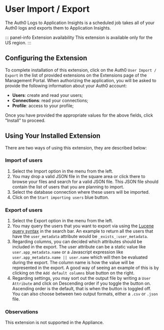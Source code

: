 # User Import / Export 

The Auth0 Logs to Application Insights is a scheduled job takes all of your Auth0 logs and exports them to Application Insights.

::: panel-info Extension availability
This extension is available only for the US region.
:::

## Configuring the Extension

To complete installation of this extension, click on the Auth0 `User Import / Export` in the list of provided extensions on the Extensions page of the Management Portal. When authorizing the application, you will be asked to provide the following information about your Auth0 account:

 - __Users__: create and read your users;
 - __Connections__: read your connections;
 - __Profile__: access to your profile;

Once you have provided the appropriate values for the above fields, click "Install" to proceed.

## Using Your Installed Extension

There are two ways of using this extension, they are described below:

### Import of users

1. Select the Import option in the menu from the left.
2. You may drop a valid JSON file in the square area or click there to browse your files and search for a valid JSON file. This JSON file should contain the list of users that you are planning to import.
3. Select the database connection where these users will be imported.
4. Click on the `Start importing users` blue button.

### Export of users

1. Select the Export option in the menu from the left.
2. You may query the users that you want to export via using the [Lucene query syntax](http://www.lucenetutorial.com/lucene-query-syntax.html) in the search bar. An example to return all the users that have the `user_metadata` attribute would be `_exists_:user_metadata`.
3. Regarding columns, you can decided which attributes should be included in the export. The user attribute can be a static value like `user.app_metadata.name` or a Javascript expression like `user.app_metadata.name || user.name` which will then be evaluated during the export. The column name is how the value will be represented in the export. A good way of seeing an example of this is by clicking on the `Add default columns` blue button on the right.
4. Regarding settings, you may sort out the output file by writing a `User Attribute` and click on Descending order if you toggle the button on. Ascending order is the default, that is when the button is toggled off. You can also choose between two output formats, either a `.csv` or `.json` file.

### Observations

This extension is not supported in the Appliance.

